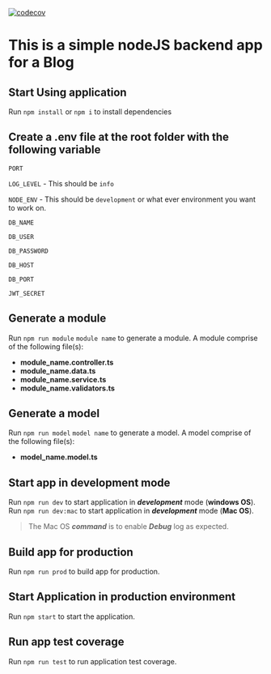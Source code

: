 [![codecov](https://codecov.io/gh/isahohieku/blog-backend/branch/dev/graph/badge.svg?token=CM05O0HSRT)](https://codecov.io/gh/isahohieku/blog-backend)

# This is a simple nodeJS backend app for a Blog


## Start Using application
Run `npm install` or `npm i` to install dependencies


## Create a .env file at the root folder with the following variable
`PORT`

`LOG_LEVEL` - This should be `info`

`NODE_ENV` - This should be `development` or what ever environment you want to work on.

`DB_NAME`

`DB_USER`

`DB_PASSWORD`

`DB_HOST`

`DB_PORT`

`JWT_SECRET`

## Generate a module
Run `npm run module` `module name` to generate a module.
A module comprise of the following file(s): 
- **module_name.controller.ts**
- **module_name.data.ts**
- **module_name.service.ts**
- **module_name.validators.ts**

## Generate a model
Run `npm run model` `model name` to generate a model.
A model comprise of the following file(s): 
- **model_name.model.ts**

## Start app in development mode
Run `npm run dev` to start application in ***development*** mode (**windows OS**).
Run `npm run dev:mac` to start application in ***development*** mode (**Mac OS**).

> The Mac OS ***command*** is to enable ***Debug*** log as expected.

## Build app for production
Run `npm run prod` to build app for production.

## Start Application in production environment
Run `npm start` to start the application.

## Run app test coverage
Run `npm run test` to run application test coverage.